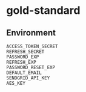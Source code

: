# gold-standard

## Environment

```
ACCESS_TOKEN_SECRET
REFRESH_SECRET
PASSWORD_EXP
REFRESH_EXP
PASSWORD_RESET_EXP
DEFAULT_EMAIL
SENDGRID_API_KEY
AES_KEY
```